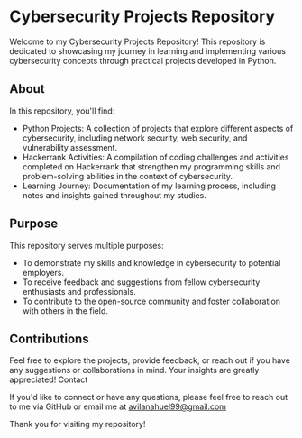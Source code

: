 <h1>Cybersecurity Projects Repository</h1>

Welcome to my Cybersecurity Projects Repository! This repository is dedicated to showcasing my journey in learning and implementing various cybersecurity concepts through practical projects developed in Python.

<h2>About</h2>
In this repository, you'll find:
<ul>
  <li>Python Projects: A collection of projects that explore different aspects of cybersecurity, including network security, web security, and vulnerability assessment.</li>
  <li>Hackerrank Activities: A compilation of coding challenges and activities completed on Hackerrank that strengthen my programming skills and problem-solving abilities in the context of cybersecurity.</li>
  <li>Learning Journey: Documentation of my learning process, including notes and insights gained throughout my studies.</li>
</ul>

<h2>Purpose</h2>
This repository serves multiple purposes:
<ul>
    <li>To demonstrate my skills and knowledge in cybersecurity to potential employers.</li>
    <li>To receive feedback and suggestions from fellow cybersecurity enthusiasts and professionals.</li>
    <li>To contribute to the open-source community and foster collaboration with others in the field.</li>
</ul>

<h2>Contributions</h2>
Feel free to explore the projects, provide feedback, or reach out if you have any suggestions or collaborations in mind. Your insights are greatly appreciated!
Contact

If you'd like to connect or have any questions, please feel free to reach out to me via GitHub or email me at avilanahuel99@gmail.com

Thank you for visiting my repository!

